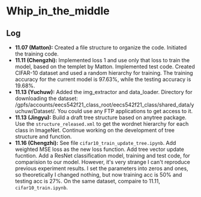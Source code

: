 # Whip_in_the_middle

## Log

* **11.07 (Matton):** Created a file structure to organize the code. Initiated the training code.
* **11.11 (Chengzhi):** Implemented loss 1 and use only that loss to train the model, based on the templet by Matton. Implemented test code. Created CIFAR-10 dataset and used a random hierarchy for training. The training accuracy for the current model is 97.63%, while the testing accuracy is 19.68%.
* **11.13 (Yuchuw):** Added the img_extractor and data_loader. Directory for downloading the dataset: /gpfs/accounts/eecs542f21_class_root/eecs542f21_class/shared_data/yuchuw/Dataset/. You could use any FTP applications to get access to it.
* **11.13 (Jingyu):** Build a draft tree structure based on anytree package. Use the `structure_released.xml` to get the wordnet hierarchy for each class in ImageNet. Continue working on the development of tree structure and function. 
* **11.16 (Chengzhi):** See file `cifar10_train_update_tree.ipynb`. Add weighted MSE loss as the new loss function. Add tree vector update fucntion. Add a ResNet classification model, training and test code, for comparision to our model. However, it's very strange I can't reproduce previous experiment results. I set the parameters into zeros and ones, so theoretically I changed nothing, but now training acc is 50% and testing acc is 27%. On the same dataset, compaire to 11.11, `cifar10_train.ipynb`.



